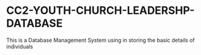 # CC2-YOUTH-CHURCH-LEADERSHP-DATABASE
This is a Database Management System using in storing the basic details of individuals
